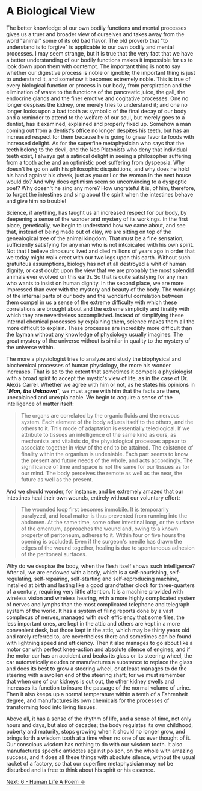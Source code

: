 # A Biological View

The better knowledge of our own bodily functions and mental processes gives us a
truer and broader view of ourselves and takes away from the word "animal" some
of its old bad flavor. The old proverb that "to understand is to forgive" is
applicable to our own bodily and mental processes. I may seem strange, but it is
true that the very fact that we have a better understanding of our bodily
functions makes it impossible for us to look down upon them with contempt. The
important thing is not to say whether our digestive process is noble or ignoble;
the important thing is just to understand it, and somehow it becomes extremely
noble. This is true of every biological function or process in our body, from
perspiration and the elimination of waste to the functions of the pancreatic
juice, the gall, the endocrine glands and the finer emotive and cogitative
processes. One no longer despises the kidney, one merely tries to understand it;
and one no longer looks upon a bad tooth as symbolic of the final decay of our
body and a reminder to attend to the welfare of our soul, but merely goes to a
dentist, has it examined, explained and properly fixed up. Somehow a man coming
out from a dentist's office no longer despites his teeth, but has an increased
respect for them because he is going to gnaw favorite foods with increased
delight. As for the superfine metaphysician who says that the teeth belong to
the devil, and the Neo Platonists who deny that individual teeth exist, I always
get a satirical delight in seeing a philosopher suffering from a tooth ache and
an optimistic poet suffering from dyspepsia. Why doesn't he go on with his
philosophic disquisitions, and why does he hold his hand against his cheek, just
as you or I or the woman in the next house would do? And why does optimism seem
so unconvincing to a dyspeptic poet? Why doesn't he sing any more? How
ungrateful it is, of him, therefore, to forget the intestines and sing about the
spirit when the intestines behave and give him no trouble!

Science, if anything, has taught us an increased respect for our body, by
deepening a sense of the wonder and mystery of its workings. In the first place,
genetically, we begin to understand how we came about, and see that, instead of
being made out of clay, we are sitting on top of the genealogical tree of the
animal kingdom. That must be a fine sensation, sufficiently satisfying for any
man who is not intoxicated with his own spirit. Not that I believe dinosaurs
lived and died millions of years ago in order that we today might walk erect
with our two legs upon this earth. Without such gratuitous assumptions, biology
has not at all destroyed a whit of human dignity, or cast doubt upon the view
that we are probably the most splendid animals ever evolved on this earth. So
that is quite satisfying for any man who wants to insist on human dignity. In
the second place, we are more impressed than ever with the mystery and beauty of
the body. The workings of the internal parts of our body and the wonderful
correlation between them compel in us a sense of the extreme difficulty with
which these correlations are brought about and the extreme simplicity and
finality with which they are nevertheless accomplished. Instead of simplifying
these internal chemical processes by explaining them, science makes them all the
more difficult to explain. These processes are incredibly more difficult than
the layman without any knowledge of physiology usually imagines. The great
mystery of the universe without is similar in quality to the mystery of the
universe within.

The more a physiologist tries to analyze and study the biophysical and
biochemical processes of human physiology, the more his wonder increases. That
is so to the extent that sometimes it compels a physiologist with a broad spirit
to accept the mystic's view of life, as in the case of Dr. Alexis Carrel.
Whether we agree with him or not, as he states his opinions in "***Man, the
Unknown***", we must agree with him that the facts are there, unexplained and
unexplainable. We begin to acquire a sense of the intelligence of matter itself:

> The organs are correlated by the organic fluids and the nervous system. Each
> element of the body adjusts itself to the others, and the others to it. This
> mode of adaptation is essentially teleological. If we attribute to tissues an
> intelligence of the same kind as ours, as mechanists and vitalists do, the
> physiological processes appear to associate together in view of the end to be
> attained. The existence of finality within the organism is undeniable. Each
> part seems to know the present and future needs of the whole, and acts
> accordingly. The significance of time and space is not the same for our
> tissues as for our mind. The body perceives the remote as well as the near,
> the future as well as the present.

And we should wonder, for instance, and be extremely amazed that our intestines
heal their own wounds, entirely without our voluntary effort:

> The wounded loop first becomes immobile. It is temporarily paralyzed, and
> fecal matter is thus prevented from running into the abdomen. At the same
> time, some other intestinal loop, or the surface of the omentum, approaches
> the wound and, owing to a known property of peritoneum, adheres to it. Within
> four or five hours the opening is occluded. Even if the surgeon's needle has
> drawn the edges of the wound together, healing is due to spontaneous adhesion
of the peritoneal surfaces.

Why do we despise the body, when the flesh itself shows such intelligence? After
all, we are endowed with a body, which is a self-nourishing, self-regulating,
self-repairing, self-starting and self-reproducing machine, installed at birth
and lasting like a good grandfather clock for three-quarters of a century,
requiring very little attention. It is a machine provided with wireless vision
and wireless hearing, with a more highly complicated system of nerves and lymphs
than the most complicated telephone and telegraph system of the world. It has a
system of filing reports done by a vast complexus of nerves, managed with such
efficiency that some files, the less important ones, are kept in the attic and
others are kept in a more convenient desk, but those kept in the attic, which
may be thirty years old and rarely referred to, are nevertheless there and
sometimes can be found with lightning speed and efficiency. Then it also manages
to go about like a motor car with perfect knee-action and absolute silence of
engines, and if the motor car has an accident and beaks its glass or its
steering wheel, the car automatically exudes or manufactures a substance to
replace the glass and does its best to grow a steering wheel, or at least
manages to do the steering with a swollen end of the steering shaft; for we must
remember that when one of our kidneys is cut out, the other kidney swells and
increases its function to insure the passage of the normal volume of urine. Then
it also keeps up a normal temperature within a tenth of a Fahrenheit degree, and
manufactures its own chemicals for the processes of transforming food into
living tissues.

Above all, it has a sense of the rhythm of life, and a sense of time, not only
hours and days, but also of decades; the body regulates its own childhood,
puberty and maturity, stops growing when it should no longer grow, and brings
forth a wisdom tooth at a time when no one of us ever thought of it. Our
conscious wisdom has nothing to do with our wisdom tooth. It also manufactures
specific antidotes against poison, on the whole with amazing success, and it
does all these things with absolute silence, without the usual racket of a
factory, so that our superfine metaphysician may not be disturbed and is free to
think about his spirit or his essence.

[Next: 6 - Human Life A Poem &rarr;](https://github.com/thaicuc/the-importance-of-living/blob/master/contents/06-human-life-a-poem.md)
